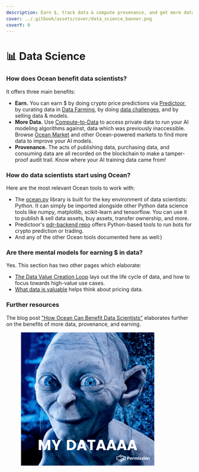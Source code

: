 ```yaml
---
description: Earn $, track data & compute provenance, and get more data
cover: ../.gitbook/assets/cover/data_science_banner.png
coverY: 0
---
```


# 📊 Data Science

### How does Ocean benefit data scientists?

It offers three main benefits:
- **Earn.** You can earn $ by doing crypto price predictions via [Predictoor](../predictoor/README.md), by curating data in [Data Farming](../rewards/README.md), by doing [data challenges](../user-guides/join-a-data-challenge.md), and by selling data & models.
- **More Data.** Use [Compute-to-Data](../developers/compute-to-data/README.md) to access private data to run your AI modeling algorithms against, data which was previously inaccessible. Browse [Ocean Market](https://market.oceanprotocol.com) and other Ocean-powered markets to find more data to improve your AI models. 
- **Provenance.** The acts of publishing data, purchasing data, and consuming data are all recorded on the blockchain to make a tamper-proof audit trail. Know where your AI training data came from!

### How do data scientists start using Ocean?

Here are the most relevant Ocean tools to work with:

- The [ocean.py](../developers/ocean.py/README.md) library is built for the key environment of data scientists: Python. It can simply be imported alongside other Python data science tools like numpy, matplotlib, scikit-learn and tensorflow. You can use it to publish & sell data assets, buy assets, transfer ownership, and more.
- Predictoor's [pdr-backend repo](https://github.com/oceanprotocol/pdr-backend)  offers Python-based tools to run bots for crypto prediction or trading.
- And any of the other Ocean tools documented here as well:)


### Are there mental models for earning $ in data?

Yes. This section has two other pages which elaborate:
- [The Data Value Creation Loop](the-data-value-creation-loop.md) lays out the life cycle of data, and how to focus towards high-value use cases.
- [What data is valuable](data-engineers.md) helps think about pricing data.

### Further resources

The blog post ["How Ocean Can Benefit Data Scientists"](https://blog.oceanprotocol.com/how-ocean-can-benefit-data-scientists-7e502e5f1a5f) elaborates further on the benefits of more data, provenance, and earning.

<figure><img src="../.gitbook/assets/gif/my-data.gif" alt="" width="360"></figure>
